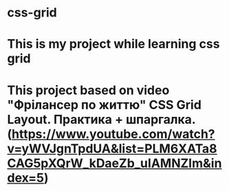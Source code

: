 # css-grid

# This is my project while learning css grid

# This project based on video "Фрілансер по життю" CSS Grid Layout. Практика + шпаргалка.(https://www.youtube.com/watch?v=yWVJgnTpdUA&list=PLM6XATa8CAG5pXQrW_kDaeZb_uIAMNZIm&index=5)
